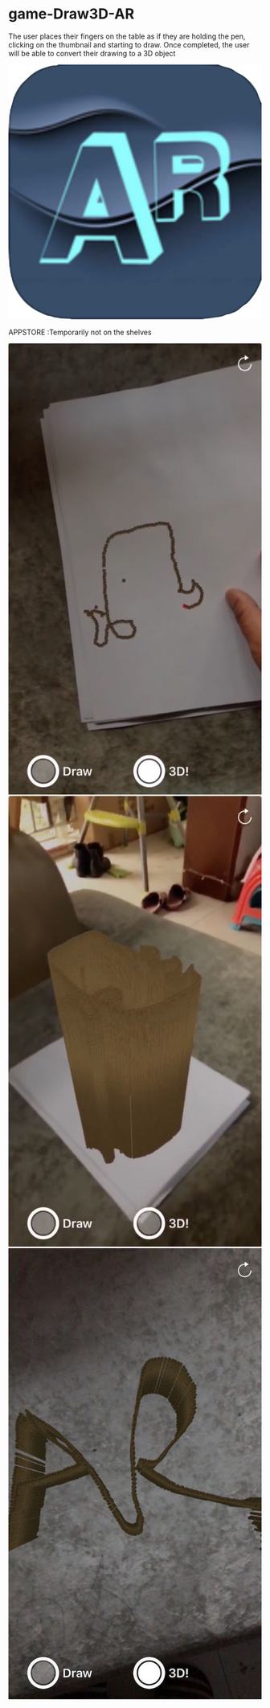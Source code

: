 # game-Draw3D-AR
The user places their fingers on the table as if they are holding the pen, clicking on the thumbnail and starting to draw. Once completed, the user will be able to convert their drawing to a 3D object

![Image text](https://github.com/ZuoWd/game-Draw3D-AR/blob/master/1553657544402.png)

APPSTORE :Temporarily not on the shelves

![Image text](https://github.com/ZuoWd/game-Draw3D-AR/blob/master/0x0ss%20(4).jpg)
![Image text](https://github.com/ZuoWd/game-Draw3D-AR/blob/master/0x0ss%20(5).jpg)
![Image text](https://github.com/ZuoWd/game-Draw3D-AR/blob/master/0x0ss%20(6).jpg)

